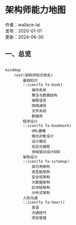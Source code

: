 # 架构师能力地图

作者：wallace-lai </br>
发布：2020-01-01 </br>
更新：2024-06-30 </br>

## 一、总览

```{mermaid}

mindmap
    root(架构师知识体系)
        基础知识
        ::icon(fa fa-book)
            操作系统
            算法与数据结构
            编程语言
            网络通信
            文件系统
            数据库
        程序设计
        ::icon(fa fa-bookmark)
            UML建模
            面向对象设计
            设计模式
            反应式编程
            领域驱动设计DDD
        架构设计
        ::icon(fa fa-sitemap)
            高可用架构
            高性能架构
            安全性架构
            大数据架构
            区块链架构
            分布式架构
        人际沟通
        ::icon(fa fa-heart)
            英语
            沟通技巧
            项目管理
```